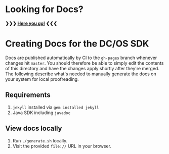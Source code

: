 # Looking for Docs?

**❯❯❯ [Here you go!](https://mesosphere.github.io/dcos-commons/) ❮❮❮**

# Creating Docs for the DC/OS SDK

Docs are published automatically by CI to the `gh-pages` branch whenever changes hit `master`.
You should therefore be able to simply edit the contents of this directory and have the changes apply shortly after they're merged.
The following describe what's needed to manually generate the docs on your system for local proofreading.

## Requirements

1. `jekyll` installed via `gem installed jekyll`
2. Java SDK including `javadoc`

## View docs locally

1. Run `./generate.sh` locally.
2. Visit the provided `file://` URL in your browser.
